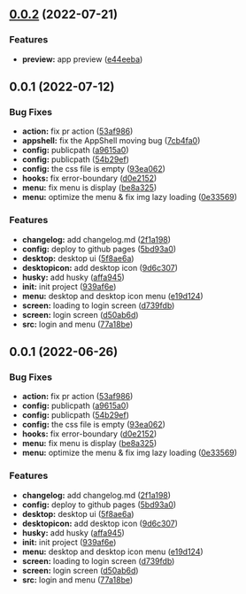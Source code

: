 ## [0.0.2](https://github.com/CVopen/react-to-win11/compare/v0.0.1...v0.0.2) (2022-07-21)


### Features

* **preview:** app preview ([e44eeba](https://github.com/CVopen/react-to-win11/commit/e44eeba8fa9ad2bb79aaadd7d162ecc472bd70c2))



## 0.0.1 (2022-07-12)

### Bug Fixes

- **action:** fix pr action ([53af986](https://github.com/CVopen/react-to-win11/commit/53af986cab9ab6d792919e543d4b4b926973dc1b))
- **appshell:** fix the AppShell moving bug ([7cb4fa0](https://github.com/CVopen/react-to-win11/commit/7cb4fa0b24bd3c8f789f6ddddda62fa0fe0dd07c))
- **config:** publicpath ([a9615a0](https://github.com/CVopen/react-to-win11/commit/a9615a05a234da5e2a6e6fec125da54ae9014274))
- **config:** publicpath ([54b29ef](https://github.com/CVopen/react-to-win11/commit/54b29ef0307f2155789820894247dc6fe820cdca))
- **config:** the css file is empty ([93ea062](https://github.com/CVopen/react-to-win11/commit/93ea0629906d6c2912f3676aa86e4cd3bb4a30f5))
- **hooks:** fix error-boundary ([d0e2152](https://github.com/CVopen/react-to-win11/commit/d0e21522436c528f687568bf4657aabc7226cd44))
- **menu:** fix menu is display ([be8a325](https://github.com/CVopen/react-to-win11/commit/be8a325351195498c365ab39bf62fe3568d51fa9))
- **menu:** optimize the menu & fix img lazy loading ([0e33569](https://github.com/CVopen/react-to-win11/commit/0e335691d899324c6cae95f19015d665576d9ea5))

### Features

- **changelog:** add changelog.md ([2f1a198](https://github.com/CVopen/react-to-win11/commit/2f1a198ffe69279505b78e106e0e2fceca7c92b9))
- **config:** deploy to github pages ([5bd93a0](https://github.com/CVopen/react-to-win11/commit/5bd93a04701064cccbc941de289d29b07229dc58))
- **desktop:** desktop ui ([5f8ae6a](https://github.com/CVopen/react-to-win11/commit/5f8ae6a781c403b3c2f989aeb41aa70f83912b5e))
- **desktopicon:** add desktop icon ([9d6c307](https://github.com/CVopen/react-to-win11/commit/9d6c3070ee457f1bea012af9e747411863c9022e))
- **husky:** add husky ([affa945](https://github.com/CVopen/react-to-win11/commit/affa9452600817ec17cb791dea4fdc445a711f2c))
- **init:** init project ([939af6e](https://github.com/CVopen/react-to-win11/commit/939af6e8d93201a46cd4557abfc131b86ad58c84))
- **menu:** desktop and desktop icon menu ([e19d124](https://github.com/CVopen/react-to-win11/commit/e19d12473bc3596cfd740d270492891560960a36))
- **screen:** loading to login screen ([d739fdb](https://github.com/CVopen/react-to-win11/commit/d739fdbf466888da39973ad859c7504d47444081))
- **screen:** login screen ([d50ab6d](https://github.com/CVopen/react-to-win11/commit/d50ab6dcefcdd2e2feb97ea939843809a4c45934))
- **src:** login and menu ([77a18be](https://github.com/CVopen/react-to-win11/commit/77a18bee4d0bde495fc3606d8eefe7e67363529a))

## 0.0.1 (2022-06-26)

### Bug Fixes

- **action:** fix pr action ([53af986](https://github.com/CVopen/react-to-win11/commit/53af986cab9ab6d792919e543d4b4b926973dc1b))
- **config:** publicpath ([a9615a0](https://github.com/CVopen/react-to-win11/commit/a9615a05a234da5e2a6e6fec125da54ae9014274))
- **config:** publicpath ([54b29ef](https://github.com/CVopen/react-to-win11/commit/54b29ef0307f2155789820894247dc6fe820cdca))
- **config:** the css file is empty ([93ea062](https://github.com/CVopen/react-to-win11/commit/93ea0629906d6c2912f3676aa86e4cd3bb4a30f5))
- **hooks:** fix error-boundary ([d0e2152](https://github.com/CVopen/react-to-win11/commit/d0e21522436c528f687568bf4657aabc7226cd44))
- **menu:** fix menu is display ([be8a325](https://github.com/CVopen/react-to-win11/commit/be8a325351195498c365ab39bf62fe3568d51fa9))
- **menu:** optimize the menu & fix img lazy loading ([0e33569](https://github.com/CVopen/react-to-win11/commit/0e335691d899324c6cae95f19015d665576d9ea5))

### Features

- **changelog:** add changelog.md ([2f1a198](https://github.com/CVopen/react-to-win11/commit/2f1a198ffe69279505b78e106e0e2fceca7c92b9))
- **config:** deploy to github pages ([5bd93a0](https://github.com/CVopen/react-to-win11/commit/5bd93a04701064cccbc941de289d29b07229dc58))
- **desktop:** desktop ui ([5f8ae6a](https://github.com/CVopen/react-to-win11/commit/5f8ae6a781c403b3c2f989aeb41aa70f83912b5e))
- **desktopicon:** add desktop icon ([9d6c307](https://github.com/CVopen/react-to-win11/commit/9d6c3070ee457f1bea012af9e747411863c9022e))
- **husky:** add husky ([affa945](https://github.com/CVopen/react-to-win11/commit/affa9452600817ec17cb791dea4fdc445a711f2c))
- **init:** init project ([939af6e](https://github.com/CVopen/react-to-win11/commit/939af6e8d93201a46cd4557abfc131b86ad58c84))
- **menu:** desktop and desktop icon menu ([e19d124](https://github.com/CVopen/react-to-win11/commit/e19d12473bc3596cfd740d270492891560960a36))
- **screen:** loading to login screen ([d739fdb](https://github.com/CVopen/react-to-win11/commit/d739fdbf466888da39973ad859c7504d47444081))
- **screen:** login screen ([d50ab6d](https://github.com/CVopen/react-to-win11/commit/d50ab6dcefcdd2e2feb97ea939843809a4c45934))
- **src:** login and menu ([77a18be](https://github.com/CVopen/react-to-win11/commit/77a18bee4d0bde495fc3606d8eefe7e67363529a))
